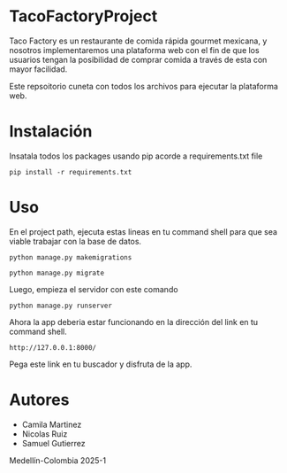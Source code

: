 # TacoFactoryProject

Taco Factory es un restaurante de comida rápida gourmet mexicana, y nosotros implementaremos una plataforma web con el fin de que los usuarios tengan la posibilidad de comprar comida a través de esta con mayor facilidad.

Este repsoitorio cuneta con todos los archivos para ejecutar la plataforma web.

# Instalación

Insatala todos los packages usando pip acorde a requirements.txt file

```
pip install -r requirements.txt
```

# Uso

En el project path, ejecuta estas lineas en tu command shell para que sea viable trabajar con la base de datos.

```
python manage.py makemigrations
```
```
python manage.py migrate
```

Luego, empieza el servidor con este comando

```
python manage.py runserver
```

Ahora la app deberia estar funcionando en la dirección del link en tu command shell.

```
http://127.0.0.1:8000/
```

Pega este link en tu buscador y disfruta de la app.

# Autores

* Camila Martinez
* Nicolas Ruiz
* Samuel Gutierrez

Medellín-Colombia 2025-1
